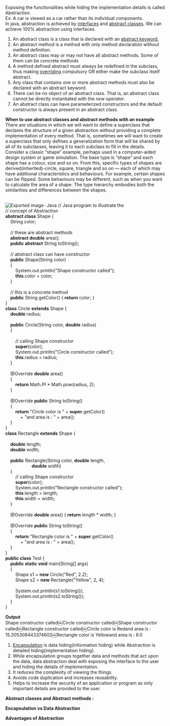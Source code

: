 Exposing the functionalities while hiding the implementation details is called Abstraction.  
Ex: A car is viewed as a car rather than its individual components.  
In java, abstraction is achieved by [interfaces](https://www.geeksforgeeks.org/interfaces-in-java/) and [abstract classes](https://www.geeksforgeeks.org/abstract-classes-in-java/). We can achieve 100% abstraction using interfaces.

1. An abstract class is a class that is declared with an [abstract keyword.](https://www.geeksforgeeks.org/abstract-keyword-in-java/)
2. An abstract method is a method with only method declaration without method definition.
3. An abstract class may or may not have all abstract methods. Some of them can be concrete methods
4. A method defined abstract must always be redefined in the subclass, thus making [overriding](http://write.geeksforgeeks.org/overriding-in-java/) compulsory OR either make the subclass itself abstract.
5. Any class that contains one or more abstract methods must also be declared with an abstract keyword.
6. There can be no object of an abstract class. That is, an abstract class cannot be directly instantiated with the _new operator_.
7. An abstract class can have parameterized constructors and the default constructor is always present in an abstract class.
 
**When to use abstract classes and abstract methods with an example**  
There are situations in which we will want to define a superclass that declares the structure of a given abstraction without providing a complete implementation of every method. That is, sometimes we will want to create a superclass that only defines a generalization form that will be shared by all of its subclasses, leaving it to each subclass to fill in the details.  
Consider a classic “shape” example, perhaps used in a computer-aided design system or game simulation. The base type is “shape” and each shape has a colour, size and so on. From this, specific types of shapes are derived(inherited)-circle, square, triangle and so on — each of which may have additional characteristics and behaviours. For example, certain shapes can be flipped. Some behaviours may be different, such as when you want to calculate the area of a shape. The type hierarchy embodies both the similarities and differences between the shapes.  
 

![Exported image](Exported%20image%2020250408212655-0.png)- Java 
// Java program to illustrate the  
// concept of Abstraction  
**abstract class** Shape {  
    String color;  
   
    // these are abstract methods  
    **abstract double** area();  
    **public abstract** String toString();  
   
    // abstract class can have constructor  
    **public** Shape(String color)  
    {  
        System.out.println("Shape constructor called");  
        **this**.color = color;  
    }  
   
    // this is a concrete method  
    **public** String getColor() { **return** color; }  
}  
**class** Circle **extends** Shape {  
    **double** radius;  
   
    **public** Circle(String color, **double** radius)  
    {  
   
        // calling Shape constructor  
        **super**(color);  
        System.out.println("Circle constructor called");  
        **this**.radius = radius;  
    }  
   
    @Override **double** area()  
    {  
        **return** Math.PI * Math.pow(radius, 2);  
    }  
   
    @Override **public** String toString()  
    {  
        **return** "Circle color is " + **super**.getColor()  
            + "and area is : " + area();  
    }  
}  
**class** Rectangle **extends** Shape {  
   
    **double** length;  
    **double** width;  
   
    **public** Rectangle(String color, **double** length,  
                     **double** width)  
    {  
        // calling Shape constructor  
        **super**(color);  
        System.out.println("Rectangle constructor called");  
        **this**.length = length;  
        **this**.width = width;  
    }  
   
    @Override **double** area() { **return** length * width; }  
   
    @Override **public** String toString()  
    {  
        **return** "Rectangle color is " + **super**.getColor()  
            + "and area is : " + area();  
    }  
}  
**public class** Test {  
    **public static void** main(String[] args)  
    {  
        Shape s1 = **new** Circle("Red", 2.2);  
        Shape s2 = **new** Rectangle("Yellow", 2, 4);  
   
        System.out.println(s1.toString());  
        System.out.println(s2.toString());  
    }  
}
 
**Output**  
Shape constructor called￼Circle constructor called￼Shape constructor called￼Rectangle constructor called￼Circle color is Redand area is : 15.205308443374602￼Rectangle color is Yellowand area is : 8.0
 
1. [Encapsulation](http://write.geeksforgeeks.org/encapsulation-in-java/) is data hiding(information hiding) while Abstraction is detailed hiding(implementation hiding).
2. While encapsulation groups together data and methods that act upon the data, data abstraction deal with exposing the interface to the user and hiding the details of implementation. 
1. It reduces the complexity of viewing the things.
2. Avoids code duplication and increases reusability.
3. Helps to increase the security of an application or program as only important details are provided to the user.

**Abstract classes and Abstract methods :**  
      

**Encapsulation vs Data Abstraction**
 
**Advantages of Abstraction**
